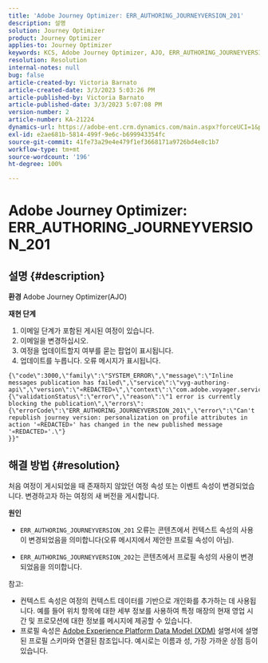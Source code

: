 ```yaml
---
title: 'Adobe Journey Optimizer: ERR_AUTHORING_JOURNEYVERSION_201'
description: 설명
solution: Journey Optimizer
product: Journey Optimizer
applies-to: Journey Optimizer
keywords: KCS, Adobe Journey Optimizer, AJO, ERR_AUTHORING_JOURNEYVERSION_201, 여정이 게시되지 않음
resolution: Resolution
internal-notes: null
bug: false
article-created-by: Victoria Barnato
article-created-date: 3/3/2023 5:03:26 PM
article-published-by: Victoria Barnato
article-published-date: 3/3/2023 5:07:08 PM
version-number: 2
article-number: KA-21224
dynamics-url: https://adobe-ent.crm.dynamics.com/main.aspx?forceUCI=1&pagetype=entityrecord&etn=knowledgearticle&id=59971c4e-e5b9-ed11-83fe-6045bd006b25
exl-id: e2ae681b-5814-499f-9e6c-b699943354fc
source-git-commit: 41fe73a29e4e479f1ef3668171a9726bd4e8c1b7
workflow-type: tm+mt
source-wordcount: '196'
ht-degree: 100%

---
```


# Adobe Journey Optimizer: ERR_AUTHORING_JOURNEYVERSION_201

## 설명 {#description}

<b>환경</b>
Adobe Journey Optimizer(AJO)


<b>재현 단계</b>
1. 이메일 단계가 포함된 게시된 여정이 있습니다.
2. 이메일을 변경하십시오.
3. 여정을 업데이트할지 여부를 묻는 팝업이 표시됩니다.
4. 업데이트를 누릅니다. 오류 메시지가 표시됩니다.



```
{\"code\":3000,\"family\":\"SYSTEM_ERROR\",\"message\":\"Inline messages publication has failed\",\"service\":\"vyg-authoring-api\",\"version\":\"«REDACTED»\",\"context\":\"com.adobe.voyager.service.authoring.restapis.v1_0.JourneyVersionsService:1864\",\"uid\":\"«REDACTED»\",\"extraInfo\":{\"validationStatus\":\"error\",\"reason\":\"1 error is currently blocking the publication\",\"errors\":
{\"errorCode\":\"ERR_AUTHORING_JOURNEYVERSION_201\",\"error\":\"Can't republish journey version: personalization on profile attributes in action '«REDACTED»' has changed in the new published message '«REDACTED»'.\"}
}}"
```



## 해결 방법 {#resolution}


처음 여정이 게시되었을 때 존재하지 않았던 여정 속성 또는 이벤트 속성이 변경되었습니다. 변경하고자 하는 여정의 새 버전을 게시합니다.


<b>원인</b>
- `ERR_AUTHORING_JOURNEYVERSION_201` 오류는 콘텐츠에서 컨텍스트 속성의 사용이 변경되었음을 의미합니다(오류 메시지에서 제안한 프로필 속성이 아님).


- `ERR_AUTHORING_JOURNEYVERSION_202`는 콘텐츠에서 프로필 속성의 사용이 변경되었음을 의미합니다.


참고:

- 컨텍스트 속성은 여정의 컨텍스트 데이터를 기반으로 개인화를 추가하는 데 사용됩니다. 예를 들어 위치 항목에 대한 세부 정보를 사용하여 특정 매장의 현재 영업 시간 및 프로모션에 대한 정보를 메시지에 제공할 수 있습니다.
- 프로필 속성은 [Adobe Experience Platform Data Model (XDM)](https://experienceleague.adobe.com/docs/experience-platform/xdm/home.html?lang=ko-KR) 설명서에 설명된 프로필 스키마와 연결된 참조입니다. 예시로는 이름과 성, 가장 가까운 상점 등이 있습니다.
